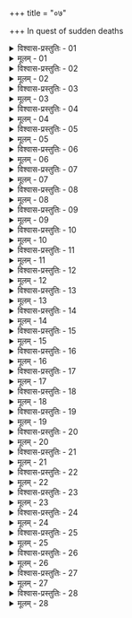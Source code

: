 +++
title = "०७"

+++
In quest of sudden deaths  

<details><summary>विश्वास-प्रस्तुतिः - 01</summary>

01 तैलाभ्यक्तं आशुमृतकं परीक्षेत
</details>

<details><summary>मूलम् - 01</summary>

01 तैलाभ्यक्तं आशुमृतकं परीक्षेत
</details>

<details><summary>विश्वास-प्रस्तुतिः - 02</summary>

02 निष्कीर्णमूत्रपुरीषं वातपूर्णकोष्ठत्वक्कं शूनपादपाणिमान् मीलिताक्षं सव्यञ्जनकण्ठं पीटननिरुद्ध उच्छ्वासहतं विद्यात्
</details>

<details><summary>मूलम् - 02</summary>

02 निष्कीर्णमूत्रपुरीषं वातपूर्णकोष्ठत्वक्कं शूनपादपाणिमान् मीलिताक्षं सव्यञ्जनकण्ठं पीटननिरुद्ध उच्छ्वासहतं विद्यात्
</details>

<details><summary>विश्वास-प्रस्तुतिः - 03</summary>

03 तं एव सङ्कुचितबाहुसक्थिं उद्बन्धहतं विद्यात्
</details>

<details><summary>मूलम् - 03</summary>

03 तं एव सङ्कुचितबाहुसक्थिं उद्बन्धहतं विद्यात्
</details>

<details><summary>विश्वास-प्रस्तुतिः - 04</summary>

04 शूनपाणिपाद उदरं अपगताक्षं उद्वृत्तनाभिं अवरोपितं विद्यात्
</details>

<details><summary>मूलम् - 04</summary>

04 शूनपाणिपाद उदरं अपगताक्षं उद्वृत्तनाभिं अवरोपितं विद्यात्
</details>

<details><summary>विश्वास-प्रस्तुतिः - 05</summary>

05 निस्तब्धगुदाक्षं सन्दष्टजिह्वं आध्मात उदरं उदकहतं विद्यात्
</details>

<details><summary>मूलम् - 05</summary>

05 निस्तब्धगुदाक्षं सन्दष्टजिह्वं आध्मात उदरं उदकहतं विद्यात्
</details>

<details><summary>विश्वास-प्रस्तुतिः - 06</summary>

06 शोणितानुसिक्तं भग्नभिन्नगात्रं काष्ठैरश्मभिर्वा हतं विद्यात्
</details>

<details><summary>मूलम् - 06</summary>

06 शोणितानुसिक्तं भग्नभिन्नगात्रं काष्ठैरश्मभिर्वा हतं विद्यात्
</details>

<details><summary>विश्वास-प्रस्तुतिः - 07</summary>

07 सम्भग्नस्फुटितगात्रं अवक्षिप्तं विद्यात्
</details>

<details><summary>मूलम् - 07</summary>

07 सम्भग्नस्फुटितगात्रं अवक्षिप्तं विद्यात्
</details>

<details><summary>विश्वास-प्रस्तुतिः - 08</summary>

08 श्यावपाणिपाददन्तनखं शिथिलमांसरोमचर्माणं फेन उपदिग्धमुखं विषहतं विद्यात्
</details>

<details><summary>मूलम् - 08</summary>

08 श्यावपाणिपाददन्तनखं शिथिलमांसरोमचर्माणं फेन उपदिग्धमुखं विषहतं विद्यात्
</details>

<details><summary>विश्वास-प्रस्तुतिः - 09</summary>

09 तं एव स-शोणितदंशं सर्पकीटहतं विद्यात् ।
</details>

<details><summary>मूलम् - 09</summary>

09 तं एव स-शोणितदंशं सर्पकीटहतं विद्यात् ।
</details>

<details><summary>विश्वास-प्रस्तुतिः - 10</summary>

10 विक्षिप्तवस्त्रगात्रं अतिवन्तविरिक्तं मदनयोगहतं विद्यात्
</details>

<details><summary>मूलम् - 10</summary>

10 विक्षिप्तवस्त्रगात्रं अतिवन्तविरिक्तं मदनयोगहतं विद्यात्
</details>

<details><summary>विश्वास-प्रस्तुतिः - 11</summary>

11 अतोऽन्यतमेन कारणेन हतं हत्वा वा दण्डभयाद् उद्बद्धनिकृत्तकण्ठं विद्यात्
</details>

<details><summary>मूलम् - 11</summary>

11 अतोऽन्यतमेन कारणेन हतं हत्वा वा दण्डभयाद् उद्बद्धनिकृत्तकण्ठं विद्यात्
</details>

<details><summary>विश्वास-प्रस्तुतिः - 12</summary>

12 विषहतस्य भोजनशेषं वयोभिः परीक्षेत
</details>

<details><summary>मूलम् - 12</summary>

12 विषहतस्य भोजनशेषं वयोभिः परीक्षेत
</details>

<details><summary>विश्वास-प्रस्तुतिः - 13</summary>

13 हृदयाद् उद्धृत्याग्नौ प्रक्षिप्तं चिटिचिटायद्।इन्द्रधनुर्वर्णं वा विषयुक्तं विद्यात्, दग्धस्य हृदयं अदग्धं दृष्ट्वा वा
</details>

<details><summary>मूलम् - 13</summary>

13 हृदयाद् उद्धृत्याग्नौ प्रक्षिप्तं चिटिचिटायद्।इन्द्रधनुर्वर्णं वा विषयुक्तं विद्यात्, दग्धस्य हृदयं अदग्धं दृष्ट्वा वा
</details>

<details><summary>विश्वास-प्रस्तुतिः - 14</summary>

14 तस्य परिचारकजनं वाग्दण्डपारुष्यातिलब्धं मार्गेत, दुःख उपहतं अन्यप्रसक्तं वा स्त्रीजनं, दायवृत्तिस्त्रीजनाभिमन्तारं वा बन्धुम्
</details>

<details><summary>मूलम् - 14</summary>

14 तस्य परिचारकजनं वाग्दण्डपारुष्यातिलब्धं मार्गेत, दुःख उपहतं अन्यप्रसक्तं वा स्त्रीजनं, दायवृत्तिस्त्रीजनाभिमन्तारं वा बन्धुम्
</details>

<details><summary>विश्वास-प्रस्तुतिः - 15</summary>

15 तद् एव हत उद्बद्धस्य परीक्षेत
</details>

<details><summary>मूलम् - 15</summary>

15 तद् एव हत उद्बद्धस्य परीक्षेत
</details>

<details><summary>विश्वास-प्रस्तुतिः - 16</summary>

16 स्वयं उद्बद्धस्य वा विप्रकारं अयुक्तं मार्गेत
</details>

<details><summary>मूलम् - 16</summary>

16 स्वयं उद्बद्धस्य वा विप्रकारं अयुक्तं मार्गेत
</details>

<details><summary>विश्वास-प्रस्तुतिः - 17</summary>

17 सर्वेषां वा स्त्रीदायाद्यदोषः कर्मस्पर्धा प्रतिपक्षद्वेषः पण्यसंस्थासमवायो वा विवादपदानां अन्यतमद् वा रोषस्थानम्
</details>

<details><summary>मूलम् - 17</summary>

17 सर्वेषां वा स्त्रीदायाद्यदोषः कर्मस्पर्धा प्रतिपक्षद्वेषः पण्यसंस्थासमवायो वा विवादपदानां अन्यतमद् वा रोषस्थानम्
</details>

<details><summary>विश्वास-प्रस्तुतिः - 18</summary>

18 रोषनिमित्तो घातः
</details>

<details><summary>मूलम् - 18</summary>

18 रोषनिमित्तो घातः
</details>

<details><summary>विश्वास-प्रस्तुतिः - 19</summary>

19 स्वयं।आदिष्टपुरुषैर्वा, चोरैरर्थनिमित्तं, सादृश्याद् अन्यवैरिभिर्वा हतस्य घातं आसन्नेभ्यः परीक्षेत
</details>

<details><summary>मूलम् - 19</summary>

19 स्वयं।आदिष्टपुरुषैर्वा, चोरैरर्थनिमित्तं, सादृश्याद् अन्यवैरिभिर्वा हतस्य घातं आसन्नेभ्यः परीक्षेत
</details>

<details><summary>विश्वास-प्रस्तुतिः - 20</summary>

20 येनाहूतः सह स्थितः प्रस्थितो हतभूमिं आनीतो वा तं अनुयुञ्जीत
</details>

<details><summary>मूलम् - 20</summary>

20 येनाहूतः सह स्थितः प्रस्थितो हतभूमिं आनीतो वा तं अनुयुञ्जीत
</details>

<details><summary>विश्वास-प्रस्तुतिः - 21</summary>

21 ये चास्य हतभूमावासन्नचराः तान् एक एकशः पृच्छेत् केनायं इहानीतो हतो वा, कः सशस्त्रः सङ्गूहमान उद्विग्नो वा युष्माभिर्दृष्टः इति
</details>

<details><summary>मूलम् - 21</summary>

21 ये चास्य हतभूमावासन्नचराः तान् एक एकशः पृच्छेत् केनायं इहानीतो हतो वा, कः सशस्त्रः सङ्गूहमान उद्विग्नो वा युष्माभिर्दृष्टः इति
</details>

<details><summary>विश्वास-प्रस्तुतिः - 22</summary>

22 ते यथा ब्रूयुः तथाऽनुयुञ्जीत
</details>

<details><summary>मूलम् - 22</summary>

22 ते यथा ब्रूयुः तथाऽनुयुञ्जीत
</details>

<details><summary>विश्वास-प्रस्तुतिः - 23</summary>

23ab अनाथस्य शरीरस्थं उपभोगं परिच्छदम् ।  
23chd वस्त्रं वेषं विभूषां वा दृष्ट्वा तद्व्यवहारिणः
</details>

<details><summary>मूलम् - 23</summary>

23ab अनाथस्य शरीरस्थं उपभोगं परिच्छदम् ।  
23chd वस्त्रं वेषं विभूषां वा दृष्ट्वा तद्व्यवहारिणः
</details>

<details><summary>विश्वास-प्रस्तुतिः - 24</summary>

24ab अनुयुञ्जीत संयोगं निवासं वासकारणम् ।  
24chd कर्म च व्यवहारं च ततो मार्गणं आचरेत्
</details>

<details><summary>मूलम् - 24</summary>

24ab अनुयुञ्जीत संयोगं निवासं वासकारणम् ।  
24chd कर्म च व्यवहारं च ततो मार्गणं आचरेत्
</details>

<details><summary>विश्वास-प्रस्तुतिः - 25</summary>

25ab रज्जुशस्त्रविषैर्वाऽपि कामक्रोधवशेन यः ।  
25chd घातयेत् स्वयं आत्मानं स्त्री वा पापेन मोहिता
</details>

<details><summary>मूलम् - 25</summary>

25ab रज्जुशस्त्रविषैर्वाऽपि कामक्रोधवशेन यः ।  
25chd घातयेत् स्वयं आत्मानं स्त्री वा पापेन मोहिता
</details>

<details><summary>विश्वास-प्रस्तुतिः - 26</summary>

26ab रज्जुना राजमार्गे तांश्चण्डालेनापकर्षयेत् ।  
26chd न श्मशानविधिः तेषां न सम्बन्धिक्रियाः तथा
</details>

<details><summary>मूलम् - 26</summary>

26ab रज्जुना राजमार्गे तांश्चण्डालेनापकर्षयेत् ।  
26chd न श्मशानविधिः तेषां न सम्बन्धिक्रियाः तथा
</details>

<details><summary>विश्वास-प्रस्तुतिः - 27</summary>

27ab बन्धुः तेषां तु यः कुर्यात् प्रेतकार्यक्रियाविधिम् ।  
27chd तद्गतिं स चरेत् पश्चात् स्वजनाद् वा प्रमुच्यते
</details>

<details><summary>मूलम् - 27</summary>

27ab बन्धुः तेषां तु यः कुर्यात् प्रेतकार्यक्रियाविधिम् ।  
27chd तद्गतिं स चरेत् पश्चात् स्वजनाद् वा प्रमुच्यते
</details>

<details><summary>विश्वास-प्रस्तुतिः - 28</summary>

28ab संवत्सरेण पतति पतितेन समाचरन् ।  
28chd याजनाध्यापनाद् यौनात् तैश्चान्योऽपि समाचरन्  (इति)
</details>

<details><summary>मूलम् - 28</summary>

28ab संवत्सरेण पतति पतितेन समाचरन् ।  
28chd याजनाध्यापनाद् यौनात् तैश्चान्योऽपि समाचरन्  (इति)
</details>
